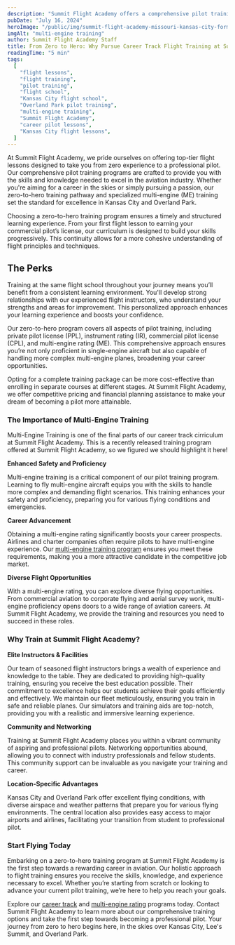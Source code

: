 ```yaml
---
description: "Summit Flight Academy offers a comprehensive pilot training program that takes you from zero experience to a professional pilot, with a focus on multi-engine training. This guide explains the benefits of our zero-to-hero training pathway and highlights the importance of multi-engine training for aspiring pilots in Kansas City and Overland Park."
pubDate: "July 16, 2024"
heroImage: "/public/img/summit-flight-academy-missouri-kansas-city-forms-header.webp"
imgAlt: "multi-engine training"
author: Summit Flight Academy Staff
title: From Zero to Hero: Why Pursue Career Track Flight Training at Summit Flight Academy
readingTime: "5 min"
tags:
  [
    "flight lessons",
    "flight training",
    "pilot training",
    "flight school",
    "Kansas City flight school",
    "Overland Park pilot training",
    "multi-engine training",
    "Summit Flight Academy",
    "career pilot lessons",
    "Kansas City flight lessons",
  ]
---
```


At Summit Flight Academy, we pride ourselves on offering top-tier flight lessons designed to take you from zero experience to a professional pilot. Our comprehensive pilot training programs are crafted to provide you with the skills and knowledge needed to excel in the aviation industry. Whether you're aiming for a career in the skies or simply pursuing a passion, our zero-to-hero training pathway and specialized multi-engine (ME) training set the standard for excellence in Kansas City and Overland Park.

Choosing a zero-to-hero training program ensures a timely and structured learning experience. From your first flight lesson to earning your commercial pilot’s license, our curriculum is designed to build your skills progressively. This continuity allows for a more cohesive understanding of flight principles and techniques.

## The Perks

Training at the same flight school throughout your journey means you’ll benefit from a consistent learning environment. You'll develop strong relationships with our experienced flight instructors, who understand your strengths and areas for improvement. This personalized approach enhances your learning experience and boosts your confidence.

Our zero-to-hero program covers all aspects of pilot training, including private pilot license (PPL), instrument rating (IR), commercial pilot license (CPL), and multi-engine rating (ME). This comprehensive approach ensures you’re not only proficient in single-engine aircraft but also capable of handling more complex multi-engine planes, broadening your career opportunities.

Opting for a complete training package can be more cost-effective than enrolling in separate courses at different stages. At Summit Flight Academy, we offer competitive pricing and financial planning assistance to make your dream of becoming a pilot more attainable.

### The Importance of Multi-Engine Training

Multi-Engine Training is one of the final parts of our career track cirriculum at Summit Flight Academy. This is a recently released training program offered at Summit Flight Academy, so we figured we should highlight it here!

**Enhanced Safety and Proficiency**

Multi-engine training is a critical component of our pilot training program. Learning to fly multi-engine aircraft equips you with the skills to handle more complex and demanding flight scenarios. This training enhances your safety and proficiency, preparing you for various flying conditions and emergencies.

**Career Advancement**

Obtaining a multi-engine rating significantly boosts your career prospects. Airlines and charter companies often require pilots to have multi-engine experience. Our [multi-engine training program](https://www.summitflightacademy.com/flight-programs/multi-engine-rating/) ensures you meet these requirements, making you a more attractive candidate in the competitive job market.

**Diverse Flight Opportunities**

With a multi-engine rating, you can explore diverse flying opportunities. From commercial aviation to corporate flying and aerial survey work, multi-engine proficiency opens doors to a wide range of aviation careers. At Summit Flight Academy, we provide the training and resources you need to succeed in these roles.

### Why Train at Summit Flight Academy?

**Elite Instructors & Facilities**

Our team of seasoned flight instructors brings a wealth of experience and knowledge to the table. They are dedicated to providing high-quality training, ensuring you receive the best education possible. Their commitment to excellence helps our students achieve their goals efficiently and effectively. We maintain our fleet meticulously, ensuring you train in safe and reliable planes. Our simulators and training aids are top-notch, providing you with a realistic and immersive learning experience.

**Community and Networking**

Training at Summit Flight Academy places you within a vibrant community of aspiring and professional pilots. Networking opportunities abound, allowing you to connect with industry professionals and fellow students. This community support can be invaluable as you navigate your training and career.

**Location-Specific Advantages**

Kansas City and Overland Park offer excellent flying conditions, with diverse airspace and weather patterns that prepare you for various flying environments. The central location also provides easy access to major airports and airlines, facilitating your transition from student to professional pilot.

### Start Flying Today

Embarking on a zero-to-hero training program at Summit Flight Academy is the first step towards a rewarding career in aviation. Our holistic approach to flight training ensures you receive the skills, knowledge, and experience necessary to excel. Whether you’re starting from scratch or looking to advance your current pilot training, we’re here to help you reach your goals.

Explore our [career track](https://www.summitflightacademy.com/career/career-track/) and [multi-engine rating](https://www.summitflightacademy.com/flight-programs/multi-engine-rating/) programs today. Contact Summit Flight Academy to learn more about our comprehensive training options and take the first step towards becoming a professional pilot. Your journey from zero to hero begins here, in the skies over Kansas City, Lee's Summit, and Overland Park.